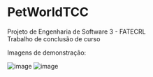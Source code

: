# PetWorldTCC
Projeto de Engenharia de Software 3 - FATECRL<br>
Trabalho de conclusão de curso

Imagens de demonstração:

![image](https://github.com/raphael-fleury/PetWorldTCC/assets/54419491/94a0c4d0-4884-4670-9773-21418530fa09)
![image](https://github.com/raphael-fleury/PetWorldTCC/assets/54419491/b0be3625-c6de-47d2-837d-e5d386626126)
